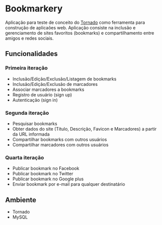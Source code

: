 # Bookmarkery

Aplicação para teste de conceito do [Tornado](http://tornadoweb.org) como ferramenta para construção de aplicaões web. Aplicação consiste na inclusão e gerenciamento de sites favoritos (bookmarks) e compartilhamento entre amigos e redes sociais.

## Funcionalidades

### Primeira iteração
* Inclusão/Edição/Exclusão/Listagem de bookmarks
* Inclusão/Edição/Exclusão de marcadores
* Associar marcadores a bookmarks
* Registro de usuário (sign up)
* Autenticação (sign in)

### Segunda iteração
* Pesquisar bookmarks
* Obter dados do site (Título, Descrição, Favicon e Marcadores) a partir da URL informada
* Compartilhar bookmarks com outros usuários
* Compartilhar marcadores com outros usuários

### Quarta iteração
* Publicar bookmark no Facebook
* Publicar bookmark no Twitter
* Publicar bookmark no Google plus
* Enviar bookmark por e-mail para qualquer destinatário

## Ambiente

* Tornado
* MySQL 

